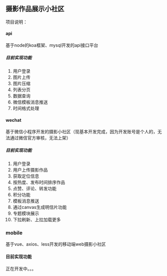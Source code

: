 ## 摄影作品展示小社区
项目说明：
#### api
基于node的koa框架、mysql开发的api接口平台
##### 目前实现功能
1. 用户登录
2. 图片上传
3. 图片压缩
4. 列表分页
5. 数据查询
6. 微信模板消息推送
7. 时间格式处理


#### wechat
基于微信小程序开发的摄影小社区（现基本开发完成，因为开发账号是个人的，无法通过微信官方审核，无法上架）
##### 目前实现功能
1. 用户登录
2. 用户上传摄影作品
3. 获取定位信息
4. 按热度、发布时间排序作品
5. 点赞、评论、转发功能
6. 积分功能
7. 模板消息推送
8. 通过canvas生成明信片功能
9. 专题模块展示
10. 下拉刷新、上拉加载更多

### mobile
基于vue、axios、less开发的移动端web摄影小社区
#### 目前实现功能
正在开发中。。。